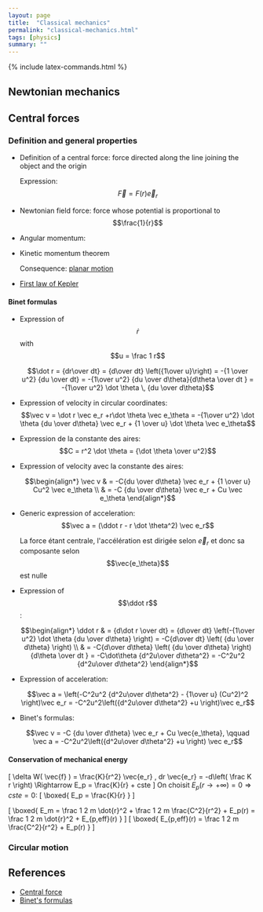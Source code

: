 ```yaml
---
layout: page
title:  "Classical mechanics"
permalink: "classical-mechanics.html"
tags: [physics]
summary: ""
---
```


{% include latex-commands.html %}

## Newtonian mechanics

## Central forces
### Definition and general properties
* Definition of a central force: force directed along the line joining the object and the origin

  Expression: $$\vec F = F(r) \vec e_r$$
* Newtonian field force: force whose potential is proportional to $$\frac{1}{r}$$
* Angular momentum:
* Kinetic momentum theorem
  
  Consequence: [planar motion](https://en.wikipedia.org/wiki/Classical_central-force_problem#Planar_motion)
* [First law of Kepler](https://en.wikipedia.org/wiki/Kepler%27s_laws_of_planetary_motion#First_law_of_Kepler)

#### Binet formulas
* Expression of $$\dot r$$ with $$u = \frac 1 r$$
	
  $$\dot r = {dr\over dt} = {d\over dt} \left({1\over u}\right)
  = -{1 \over u^2} {du \over dt} = -{1\over u^2} {du \over d\theta}{d\theta \over dt }
  = -{1\over u^2} \dot \theta \, {du \over d\theta}$$
* Expression of velocity in circular coordinates: 
	$$\vec v = \dot r \vec e_r +r\dot \theta \vec e_\theta
	= -{1\over u^2} \dot \theta {du \over d\theta} \vec e_r + {1 \over u} \dot \theta \vec e_\theta$$
* Expression de la constante des aires:  $$C = r^2 \dot \theta = {\dot \theta \over u^2}$$
* Expression of velocity avec la constante des aires:

  $$\begin{align*}
  \vec v & = -C{du \over d\theta} \vec e_r + {1 \over u} Cu^2 \vec e_\theta \\
  & = -C {du \over d\theta} \vec e_r + Cu \vec e_\theta
  \end{align*}$$
* Generic expression of acceleration: $$\vec a = (\ddot r - r \dot \theta^2) \vec e_r$$
			 
	La force étant centrale, l'accélération est dirigée selon $\vec e_r$ et donc sa composante selon 
	$$\vec{e_\theta}$$ est nulle
* Expression of $$\ddot r$$:

  $$\begin{align*}
  \ddot r & = {d\dot r \over dt} = {d\over dt} \left(-{1\over u^2} \dot \theta {du \over d\theta} \right) = -C{d\over dt} \left( {du \over d\theta} \right) \\
  & = -C{d\over d\theta} \left( {du \over d\theta} \right)		{d\theta \over dt } = -C\dot\theta {d^2u\over d\theta^2} = -C^2u^2 {d^2u\over d\theta^2}
  \end{align*}$$
* Expression of acceleration: 
	
  $$\vec a = \left(-C^2u^2 {d^2u\over d\theta^2} - {1\over u} (Cu^2)^2 \right)\vec e_r
	= -C^2u^2\left({d^2u\over d\theta^2} +u \right)\vec e_r$$
* Binet's formulas:

	$$\vec v = -C {du \over d\theta} \vec e_r + Cu \vec{e_\theta}, \qquad \vec a = -C^2u^2\left({d^2u\over d\theta^2} +u \right) \vec e_r$$

#### Conservation of mechanical energy
\[
	\delta W( \vec{f} ) = \frac{K}{r^2} \vec{e_r} \, dr \vec{e_r} = -d\left( \frac K r \right)
	\Rightarrow
	E_p = \frac{K}{r} + cste
\]
On choisit $E_p(r \to +\infty)= 0 \Rightarrow cste = 0$:
\[
	\boxed{ E_p = \frac{K}{r} }
\]

\[
	\boxed{ E_m = \frac 1 2 m \dot{r}^2 + \frac 1 2 m \frac{C^2}{r^2} + E_p(r) 
	= \frac 1 2 m \dot{r}^2 + E_{p,eff}(r) }
\]
\[
	\boxed{  E_{p,eff}(r) = \frac 1 2 m \frac{C^2}{r^2} + E_p(r)  }
\]


### Circular motion

## References
* [Central force](https://en.wikipedia.org/wiki/Central_force)
* [Binet's formulas](https://en.wikipedia.org/wiki/Binet_equation)